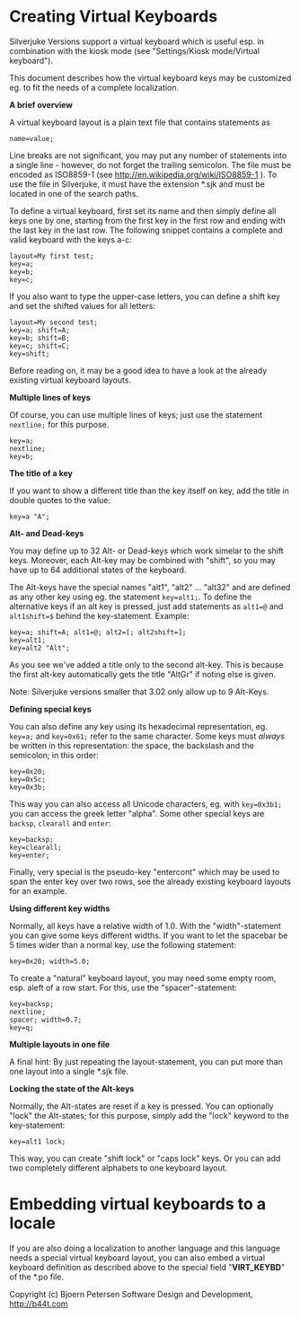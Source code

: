Creating Virtual Keyboards
================================================================================

Silverjuke Versions support a virtual keyboard which is useful esp. in 
combination with the kiosk mode (see "Settings/Kiosk mode/Virtual keyboard").

This document describes how the virtual keyboard keys may be customized eg. to 
fit the needs of a complete localization.


**A brief overview**

A virtual keyboard layout is a plain text file that contains statements as 

    name=value;

Line breaks are not significant, you may put any number of statements into a 
single line - however, do not forget the trailing semicolon. The file must be
encoded as ISO8859-1 (see http://en.wikipedia.org/wiki/ISO8859-1 ). To use 
the file in Silverjuke, it must have the extension *.sjk and must be located 
in one of the search paths.

To define a virtual keyboard, first set its name and then simply define all keys
one by one, starting from the first key in the first row and ending with the 
last key in the last row. The following snippet contains a complete and valid 
keyboard with the keys a-c:

    layout=My first test;
    key=a; 
    key=b;
    key=c;

If you also want to type the upper-case letters, you can define a shift key and
set the shifted values for all letters:

    layout=My second test;
    key=a; shift=A;
    key=b; shift=B;
    key=c; shift=C;
    key=shift;

Before reading on, it may be a good idea to have a look at the already existing
virtual keyboard layouts.


**Multiple lines of keys**

Of course, you can use multiple lines of keys; just use the statement 
`nextline;` for this purpose.

    key=a;
    nextline;
    key=b;


**The title of a key**

If you want to show a different title than the key itself on key, add the title
in double quotes to the value:

    key=a "A";


**Alt- and Dead-keys**

You may define up to 32 Alt- or Dead-keys which work simelar to the shift keys.
Moreover, each Alt-key may be combined with "shift", so you may have up to 64
additional states of the keyboard.

The Alt-keys have the special names "alt1", "alt2" ... "alt32" and are defined
as any other key using eg. the statement `key=alt1;`. To define the 
alternative keys if an alt key is pressed, just add statements as `alt1=@` and
`alt1shift=$` behind the key-statement. Example:

    key=a; shift=A; alt1=@; alt2=[; alt2shift=];
    key=alt1;
    key=alt2 "Alt";

As you see we've added a title only to the second alt-key. This is because the
first alt-key automatically gets the title "AltGr" if noting else is given.

Note: Silverjuke versions smaller that 3.02 only allow up to 9 Alt-Keys.


**Defining special keys**

You can also define any key using its hexadecimal representation, eg. `key=a;`
and `key=0x61;` refer to the same character. Some keys must _always_ be written 
in this representation: the space, the backslash and the semicolon; in this 
order:

    key=0x20;
    key=0x5c;
    key=0x3b;

This way you can also access all Unicode characters, eg. with `key=0x3b1;` you
can access the greek letter "alpha". Some other special keys are `backsp`,
`clearall` and `enter`:

    key=backsp;
    key=clearall;
    key=enter;

Finally, very special is the pseudo-key "entercont" which may be used to span
the enter key over two rows, see the already existing keyboard layouts for an
example.


**Using different key widths**

Normally, all keys have a relative width of 1.0. With the "width"-statement you
can give some keys different widths. If you want to let the spacebar be 5 times 
wider than a normal key, use the following statement:

    key=0x20; width=5.0;

To create a "natural" keyboard layout, you may need some empty room, esp. aleft
of a row start. For this, use the "spacer"-statement:

    key=backsp;
    nextline;
    spacer; width=0.7;
    key=q;


**Multiple layouts in one file**

A final hint: By just repeating the layout-statement, you can put more than one 
layout into a single *.sjk file.


**Locking the state of the Alt-keys**

Normally, the Alt-states are reset if a key is pressed. You can optionally 
"lock" the Alt-states; for this purpose, simply add the "lock" keyword to the
key-statement:

    key=alt1 lock;

This way, you can create "shift lock" or "caps lock" keys. Or you can add two 
completely different alphabets to one keyboard layout.


Embedding virtual keyboards to a locale
================================================================================   

If you are also doing a localization to another language and this language needs 
a special virtual keyboard layout, you can also embed a virtual keyboard 
definition as described above to the special field "__VIRT_KEYBD__" of the *.po
file.


Copyright (c) Bjoern Petersen Software Design and Development, http://b44t.com

